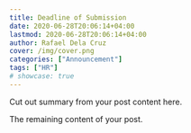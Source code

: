 ```yaml
---
title: Deadline of Submission
date: 2020-06-28T20:06:14+04:00
lastmod: 2020-06-28T20:06:14+04:00
author: Rafael Dela Cruz
cover: /img/cover.png
categories: ["Announcement"]
tags: ["HR"]
# showcase: true
---
```


Cut out summary from your post content here.

<!--more-->

The remaining content of your post.
